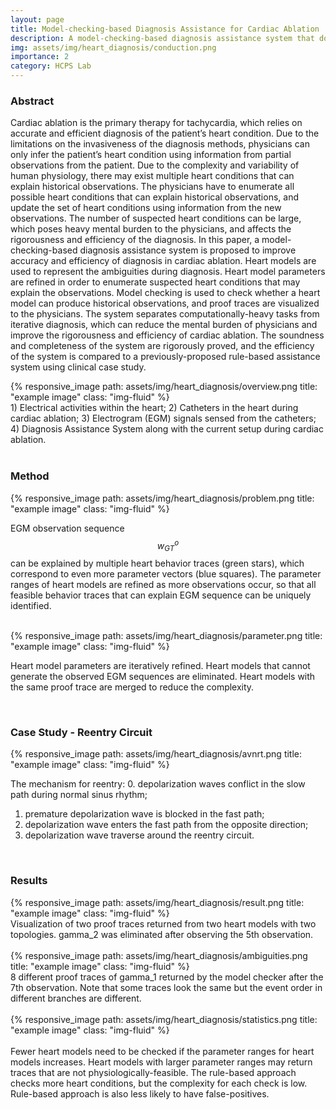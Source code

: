 ```yaml
---
layout: page
title: Model-checking-based Diagnosis Assistance for Cardiac Ablation
description: A model-checking-based diagnosis assistance system that doesn't need domain-specific rules. Advised by Prof. Zhihao Jiang and Prof. <a href="https://eskang.github.io/">Eunsuk Kang</a>. Related paper has been submitted to TCPS 2021.
img: assets/img/heart_diagnosis/conduction.png
importance: 2
category: HCPS Lab
---
```


### Abstract

Cardiac ablation is the primary therapy for tachycardia, which relies on accurate and efficient diagnosis of the patient’s heart condition.  Due to the limitations on the invasiveness of the diagnosis methods, physicians can only infer the patient’s heart condition using information from partial observations from the patient. Due to the complexity and variability of human physiology, there may exist multiple heart conditions that can explain historical observations. The physicians have to enumerate all possible heart conditions that can explain historical observations, and update the set of heart conditions using information from the new observations. The number of suspected heart conditions can be large, which poses heavy mental burden to the physicians, and affects the rigorousness and efficiency of the diagnosis. In this paper, a model-checking-based diagnosis assistance system is proposed to improve accuracy and efficiency of diagnosis in cardiac ablation. Heart models are used to represent the ambiguities during diagnosis. Heart model parameters are refined in order to enumerate suspected heart conditions that may explain the observations. Model checking is used to check whether a heart model can produce historical observations, and proof traces are visualized to the physicians. The system separates computationally-heavy tasks from iterative diagnosis, which can reduce the mental burden of physicians and improve the rigorousness and efficiency of cardiac ablation. The soundness and completeness of the system are rigorously proved, and the efficiency of the system is compared to a previously-proposed rule-based assistance system using clinical case study.

<div class="row">
    <div class="col-sm mt-3 mt-md-0">
        {% responsive_image path: assets/img/heart_diagnosis/overview.png title: "example image" class: "img-fluid" %}
    </div>
</div>
<div class="caption">
    1) Electrical activities within the heart; 2) Catheters in the heart during cardiac ablation; 3) Electrogram (EGM) signals sensed from the catheters; 4) Diagnosis Assistance System along with the current setup during cardiac ablation.
</div>

<br/>


### Method

<div class="row">
    <div class="col-2"></div>
    <div class="col-8">
        {% responsive_image path: assets/img/heart_diagnosis/problem.png title: "example image" class: "img-fluid" %}
    </div>
    <div class="col-2"></div>
</div>

EGM observation sequence $$w^o_{GT}$$ can be explained by multiple heart behavior traces (green stars), which correspond to even more parameter vectors (blue squares). The parameter ranges of heart models are refined as more observations occur, so that all feasible behavior traces that can explain EGM sequence can be uniquely identified.

<br/>

<div class="row">
    <div class="col-2"></div>
    <div class="col-8">
        {% responsive_image path: assets/img/heart_diagnosis/parameter.png title: "example image" class: "img-fluid" %}
    </div>
    <div class="col-2"></div>
</div>

Heart model parameters are iteratively refined. Heart models that cannot generate the observed EGM sequences are eliminated. Heart models with the same proof trace are merged to reduce the complexity.

<br/>


### Case Study - Reentry Circuit

<div class="row">
    <div class="col-sm mt-3 mt-md-0">
        {% responsive_image path: assets/img/heart_diagnosis/avnrt.png title: "example image" class: "img-fluid" %}
    </div>
</div>

The mechanism for reentry:
0. depolarization waves conflict in the slow path during normal sinus rhythm; 
1. premature depolarization wave is blocked in the fast path; 
2. depolarization wave enters the fast path from the opposite direction; 
3. depolarization wave traverse around the reentry circuit.

<br/>


### Results

<div class="row">
    <div class="col-sm mt-3 mt-md-0">
        {% responsive_image path: assets/img/heart_diagnosis/result.png title: "example image" class: "img-fluid" %}
    </div>
</div>
<div class="caption">
    Visualization of two proof traces returned from two heart models with two topologies. gamma_2 was eliminated after observing the 5th observation.
</div>

<br/>

<div class="row">
    <div class="col-sm mt-3 mt-md-0">
        {% responsive_image path: assets/img/heart_diagnosis/ambiguities.png title: "example image" class: "img-fluid" %}
    </div>
</div>
<div class="caption">
    8 different proof traces of gamma_1 returned by the model checker after the 7th observation. Note that some traces look the same but the event order in different branches are different.
</div>

<br/>

<div class="row">
    <div class="col-sm mt-3 mt-md-0">
        {% responsive_image path: assets/img/heart_diagnosis/statistics.png title: "example image" class: "img-fluid" %}
    </div>
</div>
<br/>
Fewer heart models need to be checked if the parameter ranges for heart models increases. Heart models with larger parameter ranges may return traces that are not physiologically-feasible. The rule-based approach checks more heart conditions, but the complexity for each check is low. Rule-based approach is also less likely to have false-positives.